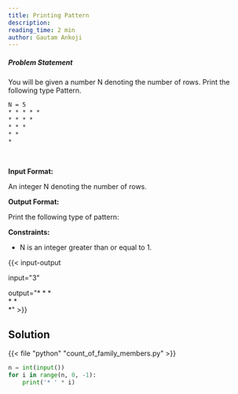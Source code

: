 ```yaml
---
title: Printing Pattern
description:
reading_time: 2 min
author: Gautam Ankoji
---
```


##### Problem Statement

You will be given a number N denoting the number of rows.
Print the following type Pattern.

```txt
N = 5
* * * * *
* * * *
* * *
* *
*
```

</br>

**Input Format:**

An integer N denoting the number of rows.

**Output Format:**

Print the following type of pattern:

**Constraints:**

* N is an integer greater than or equal to 1.

{{< input-output

input="3"

output="\* \* \*</br>\* \*</br>\*" >}}

## Solution

<!-- **Approach:** -->

{{< file "python" "count_of_family_members.py" >}}

```py
n = int(input())
for i in range(n, 0, -1):
    print('* ' * i)
```
